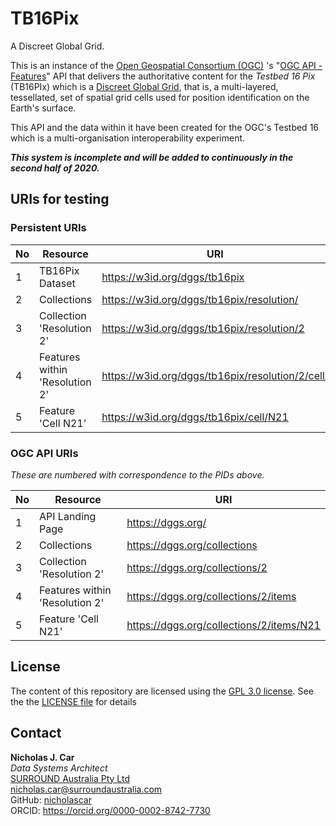 # TB16Pix

A Discreet Global Grid.

This is an instance of the [Open Geospatial Consortium (OGC)](https://www.ogc.org/) 's "[OGC API - Features](http://www.opengis.net/doc/IS/ogcapi-features-1/1.0)" API that delivers the authoritative content for the *Testbed 16 Pix* (TB16PIx) which is a [Discreet Global Grid](http://docs.opengeospatial.org/as/15-104r5/15-104r5.html#4), that is, a multi-layered, tessellated, set of spatial grid cells used for position identification on the Earth's surface.

This API and the data within it have been created for the OGC's Testbed 16 which is a multi-organisation interoperability experiment.

***This system is incomplete and will be added to continuously in the second half of 2020.***

## URIs for testing
### Persistent URIs

No | Resource | URI
--- | --- | ---
1 | TB16Pix Dataset | <https://w3id.org/dggs/tb16pix>
2 | Collections | <https://w3id.org/dggs/tb16pix/resolution/>
3 | Collection 'Resolution 2' | <https://w3id.org/dggs/tb16pix/resolution/2>
4 | Features within 'Resolution 2' | <https://w3id.org/dggs/tb16pix/resolution/2/cell/>
5 | Feature 'Cell N21' | <https://w3id.org/dggs/tb16pix/cell/N21> 

### OGC API URIs
*These are numbered with correspondence to the PIDs above.*

No | Resource | URI
--- | --- | ---
1 | API Landing Page | <https://dggs.org/> 
2 | Collections | <https://dggs.org/collections> 
3 | Collection 'Resolution 2' | <https://dggs.org/collections/2>
4 | Features within 'Resolution 2' | <https://dggs.org/collections/2/items>
5 | Feature 'Cell N21' | <https://dggs.org/collections/2/items/N21>

## License
The content of this repository are licensed using the [GPL 3.0 license](https://www.gnu.org/licenses/quick-guide-gplv3.html). See the the [LICENSE file](LICENSE) for details


## Contact
**Nicholas J. Car**  
*Data Systems Architect*  
[SURROUND Australia Pty Ltd](https://surroundaustralia.com)  
<nicholas.car@surroundaustralia.com>  
GitHub: [nicholascar](https://github.com/nicholascar)  
ORCID: <https://orcid.org/0000-0002-8742-7730>
 